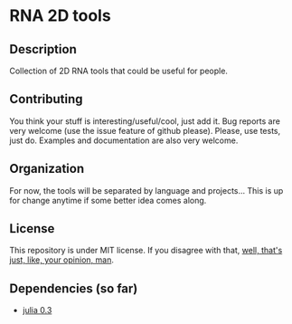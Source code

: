 RNA 2D tools
============

## Description

Collection of 2D RNA tools that could be useful for people.

## Contributing

You think your stuff is interesting/useful/cool, just add it.
Bug reports are very welcome (use the issue feature of github please).
Please, use tests, just do. Examples and documentation are also very welcome.

## Organization

For now, the tools will be separated by language and projects... This
is up for change anytime if some better idea comes along.

## License

This repository is under MIT license.
If you disagree with that, [well, that's just, like, your opinion, man](https://www.youtube.com/watch?v=pWdd6_ZxX8c).

## Dependencies (so far)

- [julia 0.3](https://github.com/JuliaLang/julia)
